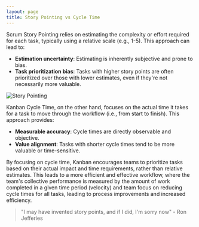 ```yaml
---
layout: page
title: Story Pointing vs Cycle Time
---
```


Scrum Story Pointing relies on estimating the complexity or effort required for each task, typically using a relative scale (e.g., 1-5). This approach can lead to:

* **Estimation uncertainty**: Estimating is inherently subjective and prone to bias.
* **Task prioritization bias**: Tasks with higher story points are often prioritized over those with lower estimates, even if they're not necessarily more valuable.

![Story Pointing](https://media.licdn.com/dms/image/v2/D4D12AQGTIpcO8aYghA/article-cover_image-shrink_720_1280/article-cover_image-shrink_720_1280/0/1667573889256?e=2147483647&v=beta&t=aPFjEksWp0PYwc3OiOFjgcLet2r1LsmZkwVmme4S97Y)

Kanban Cycle Time, on the other hand, focuses on the actual time it takes for a task to move through the workflow (i.e., from start to finish). This approach provides:

* **Measurable accuracy**: Cycle times are directly observable and objective.
* **Value alignment**: Tasks with shorter cycle times tend to be more valuable or time-sensitive.

By focusing on cycle time, Kanban encourages teams to prioritize tasks based on their actual impact and time requirements, rather than relative estimates. This leads to a more efficient and effective workflow, where the team's collective performance is measured by the amount of work completed in a given time period (velocity) and team focus on reducing cycle times for all tasks, leading to process improvements and increased efficiency.


> "I may have invented story points, and if I did, I'm sorry now" - Ron Jefferies
